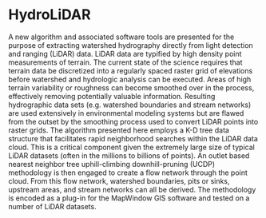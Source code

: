 # HydroLiDAR
A new algorithm and associated software tools are presented for the purpose of extracting watershed hydrography directly from light detection and ranging (LiDAR) data. LiDAR data are typified by high density point measurements of terrain. The current state of the science requires that terrain data be discretized into a regularly spaced raster grid of elevations before watershed and hydrologic analysis can be executed. Areas of high terrain variability or roughness can become smoothed over in the process, effectively removing potentially valuable information. Resulting hydrographic data sets (e.g. watershed boundaries and stream networks) are used extensively in environmental modeling systems but are flawed from the outset by the smoothing process used to convert LiDAR points into raster grids. The algorithm presented here employs a K-D tree data structure that facilitates rapid neighborhood searches within the LiDAR data cloud. This is a critical component given the extremely large size of typical LiDAR datasets (often in the millions to billions of points). An outlet based nearest neighbor tree uphill-climbing downhill-pruning (UCDP) methodology is then engaged to create a flow network through the point cloud. From this flow network, watershed boundaries, pits or sinks, upstream areas, and stream networks can all be derived. The methodology is encoded as a plug-in for the MapWindow GIS software and tested on a number of LiDAR datasets. 
